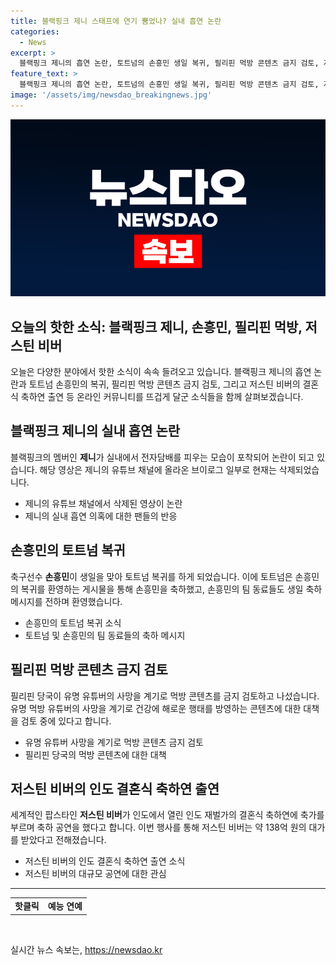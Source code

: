 ```yaml
---
title: 블랙핑크 제니 스태프에 연기 뿜었나? 실내 흡연 논란
categories:
  - News
excerpt: >
  블랙핑크 제니의 흡연 논란, 토트넘의 손흥민 생일 복귀, 필리핀 먹방 콘텐츠 금지 검토, 저스틴 비버의 인도 재벌 결혼식 축하연 공연 소식 등 화제의 이슈를 소개하는 기사입니다. 블랙핑크 제니가 실내에서 전자담배를 피우는 모습이 포착되어 논란이 되었으며, 토트넘의 손흥민이 생일에 훈련장으로 복귀하여 환영을 받았습니다. 이 외에도 필리핀에서는 유명 유튜버의 사망을 계기로 먹방 콘텐츠에 대한 금지가 검토되고, 저스틴 비버는 인도 재벌 결혼식 축하연에서 138억 원을 받고 공연을 펼쳤습니다.
feature_text: >
  블랙핑크 제니의 흡연 논란, 토트넘의 손흥민 생일 복귀, 필리핀 먹방 콘텐츠 금지 검토, 저스틴 비버의 인도 재벌 결혼식 축하연 공연 소식 등 화제의 이슈를 소개하는 기사입니다. 블랙핑크 제니가 실내에서 전자담배를 피우는 모습이 포착되어 논란이 되었으며, 토트넘의 손흥민이 생일에 훈련장으로 복귀하여 환영을 받았습니다. 이 외에도 필리핀에서는 유명 유튜버의 사망을 계기로 먹방 콘텐츠에 대한 금지가 검토되고, 저스틴 비버는 인도 재벌 결혼식 축하연에서 138억 원을 받고 공연을 펼쳤습니다.
image: '/assets/img/newsdao_breakingnews.jpg'
---
```


<p><img src="/assets/img/newsdao_breakingnews.jpg" alt="implanttips 속보" /></p>

<h2 data-ke-size="size26">오늘의 핫한 소식: 블랙핑크 제니, 손흥민, 필리핀 먹방, 저스틴 비버</h2>

<p data-ke-size="size16">오늘은 다양한 분야에서 핫한 소식이 속속 들려오고 있습니다. 블랙핑크 제니의 흡연 논란과 토트넘 손흥민의 복귀, 필리핀 먹방 콘텐츠 금지 검토, 그리고 저스틴 비버의 결혼식 축하연 출연 등 온라인 커뮤니티를 뜨겁게 달군 소식들을 함께 살펴보겠습니다.</p>

<h2 data-ke-size="size24">블랙핑크 제니의 실내 흡연 논란</h2>

<p data-ke-size="size16">블랙핑크의 멤버인 <b>제니</b>가 실내에서 전자담배를 피우는 모습이 포착되어 논란이 되고 있습니다. 해당 영상은 제니의 유튜브 채널에 올라온 브이로그 일부로 현재는 삭제되었습니다.</p>

<ul>
<li>제니의 유튜브 채널에서 삭제된 영상이 논란</li>
<li>제니의 실내 흡연 의혹에 대한 팬들의 반응</li>
</ul>

<h2 data-ke-size="size24">손흥민의 토트넘 복귀</h2>

<p data-ke-size="size16">축구선수 <b>손흥민</b>이 생일을 맞아 토트넘 복귀를 하게 되었습니다. 이에 토트넘은 손흥민의 복귀를 환영하는 게시물을 통해 손흥민을 축하했고, 손흥민의 팀 동료들도 생일 축하 메시지를 전하며 환영했습니다.</p>

<ul>
<li>손흥민의 토트넘 복귀 소식</li>
<li>토트넘 및 손흥민의 팀 동료들의 축하 메시지</li>
</ul>

<h2 data-ke-size="size24">필리핀 먹방 콘텐츠 금지 검토</h2>

<p data-ke-size="size16">필리핀 당국이 유명 유튜버의 사망을 계기로 먹방 콘텐츠를 금지 검토하고 나섰습니다. 유명 먹방 유튜버의 사망을 계기로 건강에 해로운 행태를 방영하는 콘텐츠에 대한 대책을 검토 중에 있다고 합니다.</p>

<ul>
<li>유명 유튜버 사망을 계기로 먹방 콘텐츠 금지 검토</li>
<li>필리핀 당국의 먹방 콘텐츠에 대한 대책</li>
</ul>

<h2 data-ke-size="size24">저스틴 비버의 인도 결혼식 축하연 출연</h2>

<p data-ke-size="size16">세계적인 팝스타인 <b>저스틴 비버</b>가 인도에서 열린 인도 재벌가의 결혼식 축하연에 축가를 부르며 축하 공연을 했다고 합니다. 이번 행사를 통해 저스틴 비버는 약 138억 원의 대가를 받았다고 전해졌습니다.</p>

<ul>
<li>저스틴 비버의 인도 결혼식 축하연 출연 소식</li>
<li>저스틴 비버의 대규모 공연에 대한 관심</li>
</ul>

<hr>

<table>
    <tr>
        <td style="text-align: center; height: 17px;"><b>핫클릭</b></td>
        <td style="text-align: center; height: 17px;"><b>예능 연예</b></td>
    </tr>
</table>

<p data-ke-size="size16">&nbsp;</p>
실시간 뉴스 속보는, <a href="https://newsdao.kr" rel="dofollow">https://newsdao.kr</a>


